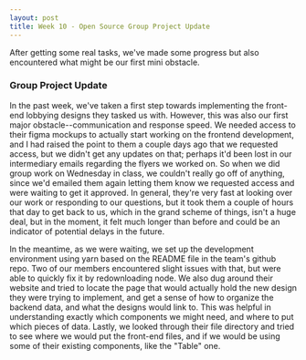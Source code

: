 ```yaml
---
layout: post
title: Week 10 - Open Source Group Project Update
---
```


After getting some real tasks, we've made some progress but also encountered what might be our first mini obstacle.

<!--more-->

### Group Project Update
In the past week, we've taken a first step towards implementing the front-end lobbying designs they tasked us with. However, this was also our first major obstacle--communication and response speed. We needed access to their figma mockups to actually start working on the frontend development, and I had raised the point to them a couple days ago that we requested access, but we didn't get any updates on that; perhaps it'd been lost in our intermediary emails regarding the flyers we worked on. So when we did group work on Wednesday in class, we couldn't really go off of anything, since we'd emailed them again letting them know we requested access and were waiting to get it approved. In general, they're very fast at looking over our work or responding to our questions, but it took them a couple of hours that day to get back to us, which in the grand scheme of things, isn't a huge deal, but in the moment, it felt much longer than before and could be an indicator of potential delays in the future.

In the meantime, as we were waiting, we set up the development environment using yarn based on the README file in the team's github repo. Two of our members encountered slight issues with that, but were able to quickly fix it by redownloading node. We also dug around their website and tried to locate the page that would actually hold the new design they were trying to implement, and get a sense of how to organize the backend data, and what the designs would link to. This was helpful in understanding exactly which components we might need, and where to put which pieces of data. Lastly, we looked through their file directory and tried to see where we would put the front-end files, and if we would be using some of their existing components, like the "Table" one.